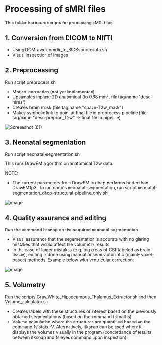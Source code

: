 # Processing of sMRI files

This folder harbours scripts for processing sMRI files

## 1. Conversion from DICOM to NIfTI
- Using DCMrawdicomdir_to_BIDSsourcedata.sh
- Visual inspection of images

## 2. Preprocessing
Run script preprocess.sh

- Motion-correction (not yet implemented)
- Upsamples inplane 2D anatomical (to 0.68 mm³, file tag/name "desc-hires")
- Creates brain mask (file tag/name "space-T2w_mask")
- Makes symbolic link to point at final file in preprocess pipeline (file tag/name "desc-preproc_T2w" -> final file in pipeline)

![Screenshot (61)](https://user-images.githubusercontent.com/80758491/227244469-068f382c-0857-4683-a686-454c817121fe.png)



## 3. Neonatal segmentation
Run script neonatal-segmentation.sh

This runs DrawEM algorithm on anatomical T2w data.

NOTE: 
- The current parameters from DrawEM in dhcp performs better than DrawEM1p3. To run dhcp's neonatal-segmentation, run script neonatal-segmentation_dhcp-structural-pipeline_only.sh

![image](https://user-images.githubusercontent.com/80758491/227246242-cc0cdd3b-7d2f-421c-8953-2df15188a288.png)


## 4. Quality assurance and editing
Run the command itksnap on the acquired neonatal segmentation
- Visual assurance that the segementation is accurate with no glaring mistakes that would affect the volumetry results
- In the case of larger mistakes (e.g. big areas of CSF labeled as brain tissue), editing is done using manual or semi-automatic (mainly voxel-based) methods. Example below with ventricular correction:

![image](https://user-images.githubusercontent.com/80758491/227248214-9f1ce0e1-d08f-4802-bee6-1b8cf41f4445.png)






## 5. Volumetry
Run the scripts Gray_White_Hippocampus_Thalamus_Extractor.sh and then Volume_calculator.sh
- Creates labels with these structures of interest based on the previously obtained segmentations (based on the command fslmaths)
- Volume calculation where the structures are quantified based on the command fslstats -V. Alternatively, itksnap can be used where it displays the volumes visually in the program (concordance of results between itksnap and fsleyes command upon inspection). 
